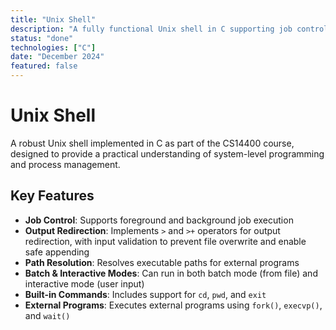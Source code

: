 ```yaml
---
title: "Unix Shell"
description: "A fully functional Unix shell in C supporting job control, output redirection, path resolution, and both batch and interactive input modes."
status: "done"
technologies: ["C"]
date: "December 2024"
featured: false
---
```


# Unix Shell

A robust Unix shell implemented in C as part of the CS14400 course, designed to provide a practical understanding of system-level programming and process management.

## Key Features

- **Job Control**: Supports foreground and background job execution
- **Output Redirection**: Implements `>` and `>+` operators for output redirection, with input validation to prevent file overwrite and enable safe appending
- **Path Resolution**: Resolves executable paths for external programs
- **Batch & Interactive Modes**: Can run in both batch mode (from file) and interactive mode (user input)
- **Built-in Commands**: Includes support for `cd`, `pwd`, and `exit`
- **External Programs**: Executes external programs using `fork()`, `execvp()`, and `wait()`